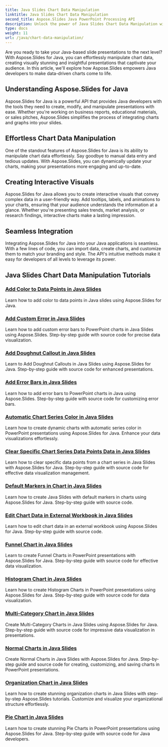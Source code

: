 ```yaml
---
title: Java Slides Chart Data Manipulation
linktitle: Java Slides Chart Data Manipulation
second_title: Aspose.Slides Java PowerPoint Processing API
description: Unlock the power of Java Slides Chart Data Manipulation with Aspose.Slides for Java. Create stunning visuals and insights effortlessly.
type: docs
weight: 11
url: /java/chart-data-manipulation/
---
```

Are you ready to take your Java-based slide presentations to the next level? With Aspose.Slides for Java, you can effortlessly manipulate chart data, creating visually stunning and insightful presentations that captivate your audience. In this article, we'll explore how Aspose.Slides empowers Java developers to make data-driven charts come to life.

## Understanding Aspose.Slides for Java

Aspose.Slides for Java is a powerful API that provides Java developers with the tools they need to create, modify, and manipulate presentations with ease. Whether you're working on business reports, educational materials, or sales pitches, Aspose.Slides simplifies the process of integrating charts and graphs into your slides.

## Effortless Chart Data Manipulation

One of the standout features of Aspose.Slides for Java is its ability to manipulate chart data effortlessly. Say goodbye to manual data entry and tedious updates. With Aspose.Slides, you can dynamically update your charts, making your presentations more engaging and up-to-date.

## Creating Interactive Visuals

Aspose.Slides for Java allows you to create interactive visuals that convey complex data in a user-friendly way. Add tooltips, labels, and animations to your charts, ensuring that your audience understands the information at a glance. Whether you're presenting sales trends, market analysis, or research findings, interactive charts make a lasting impression.

## Seamless Integration

Integrating Aspose.Slides for Java into your Java applications is seamless. With a few lines of code, you can import data, create charts, and customize them to match your branding and style. The API's intuitive methods make it easy for developers of all levels to leverage its power.

## Java Slides Chart Data Manipulation Tutorials
### [Add Color to Data Points in Java Slides](./add-color-data-points-java-slides/)
Learn how to add color to data points in Java slides using Aspose.Slides for Java.
### [Add Custom Error in Java Slides](./add-custom-error-java-slides/)
Learn how to add custom error bars to PowerPoint charts in Java Slides using Aspose.Slides. Step-by-step guide with source code for precise data visualization.
### [Add Doughnut Callout in Java Slides](./add-doughnut-callout-java-slides/)
Learn to Add Doughnut Callouts in Java Slides using Aspose.Slides for Java. Step-by-step guide with source code for enhanced presentations.
### [Add Error Bars in Java Slides](./add-error-bars-java-slides/)
Learn how to add error bars to PowerPoint charts in Java using Aspose.Slides. Step-by-step guide with source code for customizing error bars.
### [Automatic Chart Series Color in Java Slides](./automatic-chart-series-color-java-slides/)
Learn how to create dynamic charts with automatic series color in PowerPoint presentations using Aspose.Slides for Java. Enhance your data visualizations effortlessly.
### [Clear Specific Chart Series Data Points Data in Java Slides](./clear-specific-chart-series-data-points-java-slides/)
Learn how to clear specific data points from a chart series in Java Slides with Aspose.Slides for Java. Step-by-step guide with source code for effective data visualization management.
### [Default Markers in Chart in Java Slides](./default-markers-in-chart-java-slides/)
Learn how to create Java Slides with default markers in charts using Aspose.Slides for Java. Step-by-step guide with source code.
### [Edit Chart Data in External Workbook in Java Slides](./edit-chart-data-external-workbook-java-slides/)
Learn how to edit chart data in an external workbook using Aspose.Slides for Java. Step-by-step guide with source code.
### [Funnel Chart in Java Slides](./funnel-chart-java-slides/)
Learn to create Funnel Charts in PowerPoint presentations with Aspose.Slides for Java. Step-by-step guide with source code for effective data visualization.
### [Histogram Chart in Java Slides](./histogram-chart-java-slides/)
Learn how to create Histogram Charts in PowerPoint presentations using Aspose.Slides for Java. Step-by-step guide with source code for data visualization.
### [Multi-Category Chart in Java Slides](./multi-category-chart-java-slides/)
Create Multi-Category Charts in Java Slides using Aspose.Slides for Java. Step-by-step guide with source code for impressive data visualization in presentations.
### [Normal Charts in Java Slides](./normal-charts-java-slides/)
Create Normal Charts in Java Slides with Aspose.Slides for Java. Step-by-step guide and source code for creating, customizing, and saving charts in PowerPoint presentations.
### [Organization Chart in Java Slides](./organization-chart-java-slides/)
Learn how to create stunning organization charts in Java Slides with step-by-step Aspose.Slides tutorials. Customize and visualize your organizational structure effortlessly.
### [Pie Chart in Java Slides](./pie-chart-java-slides/)
Learn how to create stunning Pie Charts in PowerPoint presentations using Aspose.Slides for Java. Step-by-step guide with source code for Java developers.